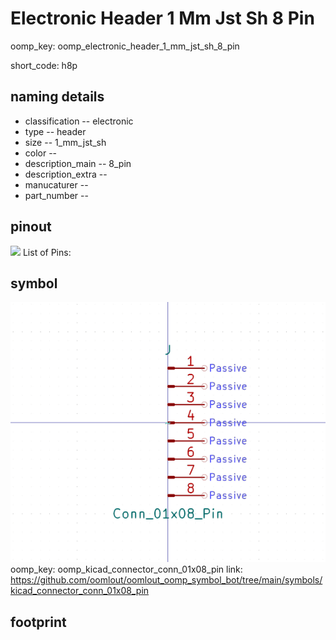# Electronic Header 1 Mm Jst Sh 8 Pin
oomp_key: oomp_electronic_header_1_mm_jst_sh_8_pin  

short_code: h8p
## naming details
* classification -- electronic
* type -- header
* size -- 1_mm_jst_sh
* color -- 
* description_main -- 8_pin
* description_extra -- 
* manucaturer -- 
* part_number -- 
## pinout
![](working_pinout_600.png)
List of Pins:

## symbol

![](symbol/0/working/working_600.png)
oomp_key: oomp_kicad_connector_conn_01x08_pin
link: https://github.com/oomlout/oomlout_oomp_symbol_bot/tree/main/symbols/kicad_connector_conn_01x08_pin


## footprint

